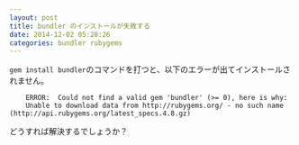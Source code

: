 ```yaml
---
layout: post
title: bundler のインストールが失敗する
date: 2014-12-02 05:28:26
categories: bundler rubygems
---
```

<!-- {% raw %} -->
<p><code>gem install bundler</code>のコマンドを打つと、以下のエラーが出てインストールされません。</p>

<pre><code>    ERROR:  Could not find a valid gem 'bundler' (&gt;= 0), here is why:
    Unable to download data from http://rubygems.org/ - no such name (http://api.rubygems.org/latest_specs.4.8.gz)
</code></pre>

<p>どうすれば解決するでしょうか？</p>
<!-- {% endraw %} -->

